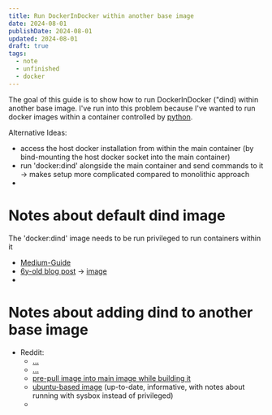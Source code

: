 ```yaml
---
title: Run DockerInDocker within another base image
date: 2024-08-01
publishDate: 2024-08-01
updated: 2024-08-01
draft: true
tags:
  - note
  - unfinished
  - docker
---
```

 
The goal of this guide is to show how to run DockerInDocker ("dind) within another base image. 
I've run into this problem because I've wanted to run docker images within a container controlled by [python](https://github.com/docker/docker-py).

Alternative Ideas:
- access the host docker installation from within the main container (by bind-mounting the host docker socket into the main container)
- run 'docker:dind' alongside the main container and send commands to it -> makes setup more complicated compared to monolithic approach
- 

# Notes about default dind image

The 'docker:dind' image needs to be run privileged to run containers within it

- [Medium-Guide](https://medium.com/@gopesh3652/running-docker-in-docker-dind-a-comprehensive-guide-1fe2e328020)
- [6y-old blog post](https://jpetazzo.github.io/2015/09/03/do-not-use-docker-in-docker-for-ci/) -> [image](https://hub.docker.com/r/jpetazzo/dind)
- 

# Notes about adding dind to another base image

- Reddit:
	- [...](https://stackoverflow.com/questions/76667955/how-to-add-docker-dind-to-an-image-with-a-base)
	- [...](https://stackoverflow.com/questions/38602212/non-alpine-dind-docker-image)
	- [pre-pull image into main image while building it](https://stackoverflow.com/questions/58749344/pre-pull-images-in-docker-in-docker-dind)
	- [ubuntu-based image](https://github.com/cruizba/ubuntu-dind) (up-to-date, informative, with notes about running with sysbox instead of privileged)
	- 